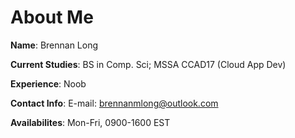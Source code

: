 # About Me
**Name**: Brennan Long

**Current Studies**: BS in Comp. Sci; MSSA CCAD17 (Cloud App Dev)

**Experience**: Noob

**Contact Info**: E-mail: brennanmlong@outlook.com

**Availabilites**: Mon-Fri, 0900-1600 EST
